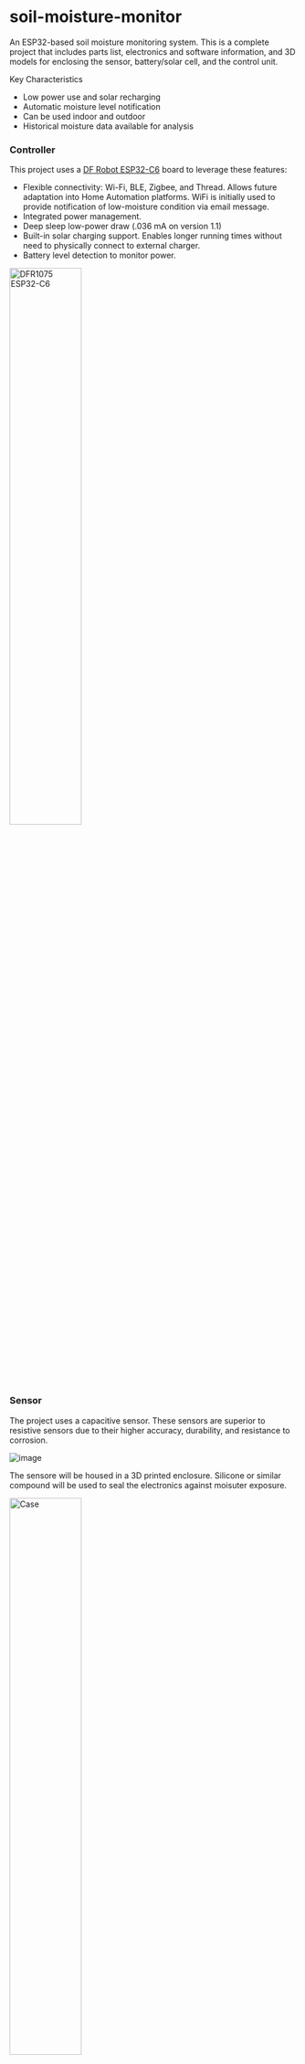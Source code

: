 # soil-moisture-monitor

An ESP32-based soil moisture monitoring system. This is a complete project that includes parts list, electronics and software information, and 3D models for enclosing the sensor, battery/solar cell, and the control unit.

Key Characteristics

- Low power use and solar recharging
- Automatic moisture level notification
- Can be used indoor and outdoor
- Historical moisture data available for analysis

### Controller

This project uses a [DF Robot ESP32-C6](https://wiki.dfrobot.com/SKU_DFR1075_FireBeetle_2_Board_ESP32_C6) board to leverage these features:

- Flexible connectivity: Wi-Fi, BLE, Zigbee, and Thread. Allows future adaptation into Home Automation platforms. WiFi is initially used to provide notification of low-moisture condition via email message.
- Integrated power management.
- Deep sleep low-power draw (.036 mA on version 1.1)
- Built-in solar charging support. Enables longer running times without need to physically connect to external charger.
- Battery level detection to monitor power.

<img src="https://dfimg.dfrobot.com/store/cache3/data/DFR1075/DFR1075.jpg" width=50% alt="DFR1075 ESP32-C6">

### Sensor

The project uses a capacitive sensor. These sensors are superior to resistive sensors due to their higher accuracy, durability, and resistance to corrosion.

![image](https://github.com/user-attachments/assets/11637db9-9b52-4329-9a7a-9b18123aeb44)

The sensore will be housed in a 3D printed enclosure. Silicone or similar compound will be used to seal the electronics against moisuter exposure.

<img src="https://github.com/user-attachments/assets/284566f6-ae20-4117-8df7-e9bd3f5fa455" width=50% alt="Case">

### Power

By incorporating a solar charging element, the project aims to allow long-term operation without the need to hook the system up to an external charger. This is highly dependent on the amount of sunlight available. With this in mind, some attention is paid to optimizing the power budget of the system by facotring in the following criteria:

- Minimize active operation (sensor reading, wifi active, etc.) to reduce current draw
- Maximize deep sleep time where the unit is operating in lower power mode
- Adjust above parameters to balance overall system current draw vs. the solar cell recharge capacity
- Be mindful of device aesthetics. Don't want to have a large solar panel overwhelming the space of the plant.

### Enclosures

The sensor, control unit, and solar cell will be housed in their own 3D-printed enclosures. This gives you flexibility to strategically place the components so they may be hidden and not detract from the platn itself.

# Sensor Reading

The sensor outptus an analog signal. Readings will occur in a window and averaged using a median filter. This is to smooth spikes and provide a reliable reading.

In this sample plot, we can see the output when you hold and release the sensor body. This simulates the wet and dry soil conditions. We will calibrate our dry value to be at about 40% soil moisture.

<img src="https://github.com/user-attachments/assets/fcc3e139-ef84-4c92-8d17-88ec60e40347" width=50%>

